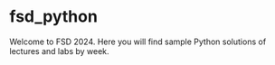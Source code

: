 # fsd_python
Welcome to FSD 2024. Here you will find sample Python solutions of lectures and labs by week.
